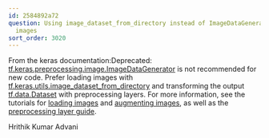 ```yaml
---
id: 2584892a72
question: Using image_dataset_from_directory instead of ImageDataGeneratorn for loading
  images
sort_order: 3020
---
```


From the keras documentation:Deprecated: [tf.keras.preprocessing.image.ImageDataGenerator](https://www.tensorflow.org/api_docs/python/tf/keras/preprocessing/image/ImageDataGenerator) is not recommended for new code. Prefer loading images with [tf.keras.utils.image_dataset_from_directory](https://www.tensorflow.org/api_docs/python/tf/keras/utils/image_dataset_from_directory) and transforming the output [tf.data.Dataset](https://www.tensorflow.org/api_docs/python/tf/data/Dataset) with preprocessing layers. For more information, see the tutorials for [loading images](https://www.tensorflow.org/tutorials/load_data/images) and [augmenting images](https://www.tensorflow.org/tutorials/images/data_augmentation), as well as the [preprocessing layer guide](https://www.tensorflow.org/guide/keras/preprocessing_layers).

Hrithik Kumar Advani

